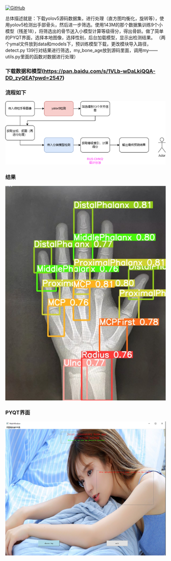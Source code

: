 <p align="left">
  <a href [https://github.com/XianYang2547/Home-Page]">
  <img src="https://img.shields.io/badge/Author-@XianYang-000000.svg?logo=GitHub" alt="GitHub"></a>

  总体描述就是：下载yolov5源码数据集，进行处理（直方图均衡化，旋转等），使用yolov5检测出手部骨头，然后进一步筛选。使用143M的那个数据集训练9个小模型（残差18），将筛选出的骨节送入小模型计算等级得分，得出骨龄。做了简单的PYQT界面，选择本地图像，选择性别，后台加载模型，显示出检测结果。
  （两个ymal文件放到data和models下，预训练模型下载，更改模块导入路径，detect.py 139行对结果进行筛选，my_bone_age放到源码里面，调用my——utils.py里面的函数对数据进行处理）

### 下载数据和模型(https://pan.baidu.com/s/1VLb-wDaLkiQQA-DD_zyQEA?pwd=2547)
### 流程如下
  ![image](img/6.png)
### 结果
  ![image](img/20230802115911.jpg)
### PYQT界面
  ![image](img/图片1.png)
